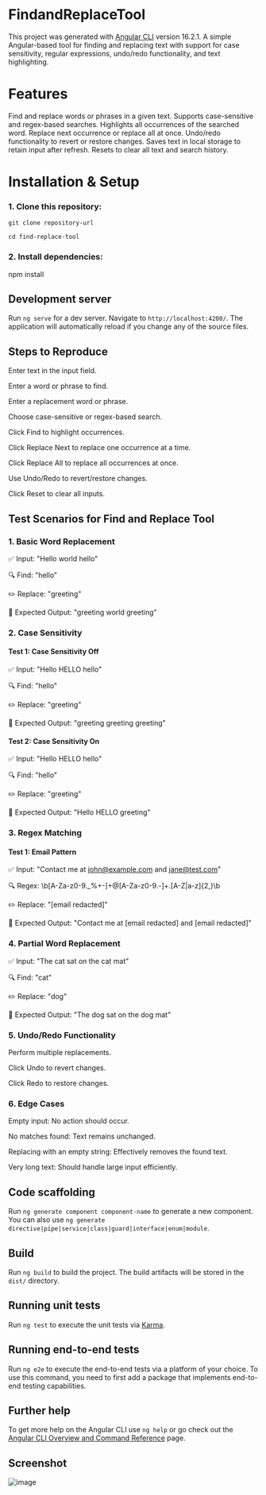 # FindandReplaceTool

This project was generated with [Angular CLI](https://github.com/angular/angular-cli) version 16.2.1.
A simple Angular-based tool for finding and replacing text with support for case sensitivity, regular expressions, undo/redo functionality, and text highlighting.

# Features

Find and replace words or phrases in a given text.
Supports case-sensitive and regex-based searches.
Highlights all occurrences of the searched word.
Replace next occurrence or replace all at once.
Undo/redo functionality to revert or restore changes.
Saves text in local storage to retain input after refresh.
Resets to clear all text and search history.

# Installation & Setup

### 1. Clone this repository:

    git clone repository-url
  
    cd find-replace-tool
  
### 2. Install dependencies:

   npm install
  

## Development server

Run `ng serve` for a dev server. Navigate to `http://localhost:4200/`. The application will automatically reload if you change any of the source files.

## Steps to Reproduce

Enter text in the input field.

Enter a word or phrase to find.

Enter a replacement word or phrase.

Choose case-sensitive or regex-based search.

Click Find to highlight occurrences.

Click Replace Next to replace one occurrence at a time.

Click Replace All to replace all occurrences at once.

Use Undo/Redo to revert/restore changes.

Click Reset to clear all inputs.

## Test Scenarios for Find and Replace Tool
### 1. Basic Word Replacement
✅ Input: "Hello world hello"

🔍 Find: "hello"

✏️ Replace: "greeting"

🔹 Expected Output: "greeting world greeting"


### 2. Case Sensitivity
#### Test 1: Case Sensitivity Off

✅ Input: "Hello HELLO hello"

🔍 Find: "hello"

✏️ Replace: "greeting"

🔹 Expected Output: "greeting greeting greeting"

#### Test 2: Case Sensitivity On
✅ Input: "Hello HELLO hello"

🔍 Find: "hello"

✏️ Replace: "greeting"

🔹 Expected Output: "Hello HELLO greeting"


### 3. Regex Matching
#### Test 1: Email Pattern
✅ Input: "Contact me at john@example.com and jane@test.com"

🔍 Regex: \b[A-Za-z0-9._%+-]+@[A-Za-z0-9.-]+\.[A-Z|a-z]{2,}\b

✏️ Replace: "[email redacted]"

🔹 Expected Output: "Contact me at [email redacted] and [email redacted]"


### 4. Partial Word Replacement
✅ Input: "The cat sat on the cat mat"

🔍 Find: "cat"

✏️ Replace: "dog"

🔹 Expected Output: "The dog sat on the dog mat"

### 5. Undo/Redo Functionality
Perform multiple replacements.

Click Undo to revert changes.

Click Redo to restore changes.
### 6. Edge Cases
Empty input: No action should occur.

No matches found: Text remains unchanged.

Replacing with an empty string: Effectively removes the found text.

Very long text: Should handle large input efficiently.


## Code scaffolding

Run `ng generate component component-name` to generate a new component. You can also use `ng generate directive|pipe|service|class|guard|interface|enum|module`.

## Build

Run `ng build` to build the project. The build artifacts will be stored in the `dist/` directory.

## Running unit tests

Run `ng test` to execute the unit tests via [Karma](https://karma-runner.github.io).

## Running end-to-end tests

Run `ng e2e` to execute the end-to-end tests via a platform of your choice. To use this command, you need to first add a package that implements end-to-end testing capabilities.

## Further help

To get more help on the Angular CLI use `ng help` or go check out the [Angular CLI Overview and Command Reference](https://angular.io/cli) page.

## Screenshot
![image](https://github.com/user-attachments/assets/87681c83-2a97-4e2c-9617-6d51939cb975)


